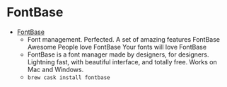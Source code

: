 # FontBase
- [FontBase](https://fontba.se/)
  -  Font management. Perfected. A set of amazing features FontBase Awesome People love FontBase Your fonts will love FontBase
  - FontBase is a font manager made by designers, for designers. Lightning fast, with beautiful interface, and totally free. Works on Mac and Windows.
  - `brew cask install fontbase`
